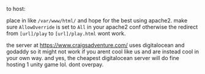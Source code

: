 to host:

place in like `/var/www/html/` and hope for the best using apache2. make sure `AllowOverride` is set to `All` in your apache2 conf otherwise the redirect from `[url]/play` to `[url]/play.html` wont work.

the server at <https://www.craigsadventure.com/> uses digitalocean and godaddy so it might not work if you arent cool like us and are instead cool in your own way. and yes, the cheapest digitalocean server will do fine hosting 1 unity game lol. dont overpay.
